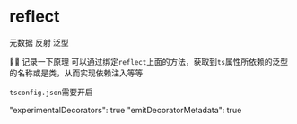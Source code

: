 # reflect

元数据 反射 泛型

 记录一下原理
可以通过绑定`reflect`上面的方法，获取到`ts`属性所依赖的泛型的名称或是类，从而实现依赖注入等等

`tsconfig.json`需要开启

"experimentalDecorators": true 
"emitDecoratorMetadata": true 
